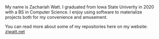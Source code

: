 My name is Zachariah Watt. I graduated from Iowa State Univerity in 2020 with a BS in Computer Science. I enjoy using software to materialize projects both for my convenience and amusement.

You can read more about some of my repositories here on my website: [zjwatt.net](https://zjwatt.net)

<!---
wattzhikang/wattzhikang is a ✨ special ✨ repository because its `README.md` (this file) appears on your GitHub profile.
You can click the Preview link to take a look at your changes.
--->
